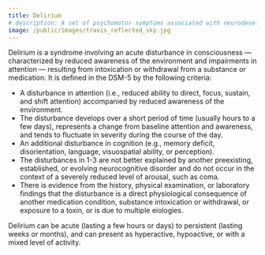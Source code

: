 ```yaml
---
title: Delirium
# description: A set of psychomotor symptoms associated with neurodevelopmental, psychotic, bipolar, and depressive disorders as well as other medical conditions (e.g., rare autoimmune disorders).
image: /public/images/travis_reflected_sky.jpg
---
```


Delirium is a syndrome involving an acute disturbance in consciousness — characterized by reduced awareness of the environment and impairments in attention — resulting from intoxication or withdrawal from a substance or medication. It is defined in the DSM-5 by the following criteria:  
- A disturbance in attention (i.e., reduced ability to direct, focus, sustain, and shift attention) accompanied by reduced awareness of the environment.  
- The disturbance develops over a short period of time (usually hours to a few days), represents a change from baseline attention and awareness, and tends to fluctuate in severity during the course of the day.  
- An additional disturbance in cognition (e.g., memory deficit, disorientation, language, visuospatial ability, or perception).  
- The disturbances in 1-3 are not better explained by another preexisting, established, or evolving neurocognitive disorder and do not occur in the context of a severely reduced level of arousal, such as coma.  
- There is evidence from the history, physical examination, or laboratory findings that the disturbance is a direct physiological consequence of another medication condition, substance intoxication or withdrawal, or exposure to a toxin, or is due to multiple eiologies.  

Delirium can be acute (lasting a few hours or days) to persistent (lasting weeks or months), and can present as hyperactive, hypoactive, or with a mixed level of activity.